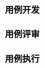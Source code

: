 
<h1 align = "center" style="color: #000000"> 用例开发</h1>












<h1 align = "center" style="color: #000000"> 用例评审</h1>













<h1 align = "center" style="color: #000000"> 用例执行</h1>